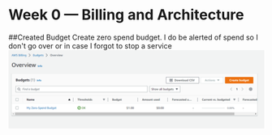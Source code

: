 # Week 0 — Billing and Architecture

##Created Budget
Create zero spend budget.  I do be alerted of spend so I don't go over or in case I forgot to stop a service
![Creating Budget in AWS](assets/Budget.PNG)
